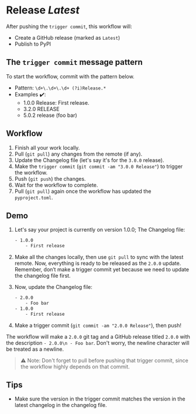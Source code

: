 # Release ***Latest***

After pushing the `trigger commit`, this workflow will:
- Create a GitHub release (marked as `Latest`)
- Publish to PyPI


## The `trigger commit` message pattern

To start the workflow, commit with the pattern below.

- Pattern: `\d+\.\d+\.\d+ (?i)Release.*`
- Examples ✔️:
    - 1.0.0 Release: First release.
    - 3.2.0 RELEASE
    - 5.0.2 release (foo bar)


## Workflow

1. Finish all your work locally.
1. Pull (`git pull`) any changes from the remote (if any).
1. Update the Changelog file (let's say it's for the `3.0.0` release).
1. Make the `trigger commit` (`git commit -am "3.0.0 Release"`) to trigger the workflow.
1. Push (`git push`) the changes.
1. Wait for the workflow to complete.
1. Pull (`git pull`) again once the workflow has updated the `pyproject.toml`.


## Demo

1. Let's say your project is currently on version 1.0.0; The Changelog file:

    ```txt
    - 1.0.0
        - First release
    ```

1. Make all the changes locally, then use `git pull` to sync with the latest remote. Now, everything is ready to be released as the `2.0.0` update. Remember, don’t make a trigger commit yet because we need to update the changelog file first.

1. Now, update the Changelog file:

    ```txt
    - 2.0.0
        - Foo bar
    - 1.0.0
        - First release
    ```

1. Make a trigger commit (`git commit -am "2.0.0 Release"`), then push!

The workflow will make a `2.0.0` git tag and a GitHub release titled `2.0.0` with the description `- 2.0.0\n - Foo bar`. Don't worry, the newline character will be treated as a newline.

> ⚠️ Note: Don't forget to pull before pushing that trigger commit, since the workflow highly depends on that commit.


## Tips

- Make sure the version in the trigger commit matches the version in the latest changelog in the changelog file.